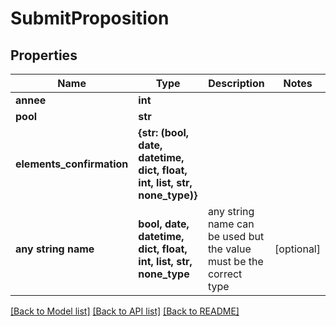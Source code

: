 # SubmitProposition


## Properties
Name | Type | Description | Notes
------------ | ------------- | ------------- | -------------
**annee** | **int** |  | 
**pool** | **str** |  | 
**elements_confirmation** | **{str: (bool, date, datetime, dict, float, int, list, str, none_type)}** |  | 
**any string name** | **bool, date, datetime, dict, float, int, list, str, none_type** | any string name can be used but the value must be the correct type | [optional]

[[Back to Model list]](../README.md#documentation-for-models) [[Back to API list]](../README.md#documentation-for-api-endpoints) [[Back to README]](../README.md)


